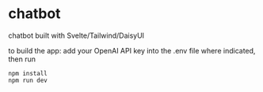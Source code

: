 # chatbot

chatbot built with Svelte/Tailwind/DaisyUI

to build the app: 
add your OpenAI API key into the .env file where indicated, then run 
```
npm install
npm run dev
```
